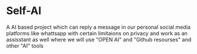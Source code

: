 # Self-AI
A AI based project which can reply a message in our personal social media platforms like whattsapp with certain limitaions on privacy and work as an assisstant as well
where we will use "OPEN AI" and "Github resourses" and other "AI" tools
